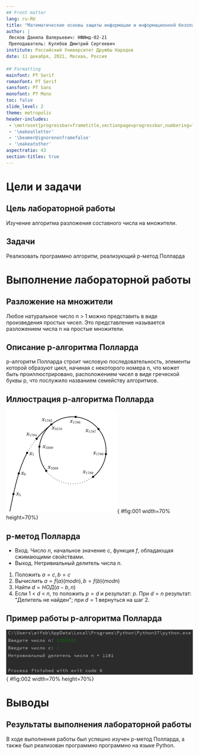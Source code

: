 ```yaml
---
## Front matter
lang: ru-RU
title: "Математические основы защиты информации и информационной безопасности. Лабораторная работа №6. Разложение чисел на множители"
author: |
 Лесков Данила Валерьевич: НФИмд-02-21  
 Преподаватель: Кулябов Дмитрий Сергеевич
institute: Российский Университет Дружбы Народов
date: 11 декабря, 2021, Москва, Россия

## Formatting
mainfont: PT Serif
romanfont: PT Serif
sansfont: PT Sans
monofont: PT Mono
toc: false
slide_level: 2
theme: metropolis
header-includes: 
 - \metroset{progressbar=frametitle,sectionpage=progressbar,numbering=fraction}
 - '\makeatletter'
 - '\beamer@ignorenonframefalse'
 - '\makeatother'
aspectratio: 43
section-titles: true
---
```


# Цели и задачи

## Цель лабораторной работы

Изучение алгоритма разложения составного числа на множители.

## Задачи

Реализовать программно алгоритм, реализующий p-метод Полларда

# Выполнение лабораторной работы

## Разложение на множители

Любое натуральное число n > 1 можно представить в виде произведения простых чисел. Это представление называется разложением числа n на простые множители.

## Описание p-алгоритма Полларда

p-алгоритм Полларда строит числовую последовательность, элементы которой образуют цикл, начиная с некоторого номера n, что может быть проиллюстрировано, расположением чисел в виде греческой буквы p, что послужило названием семейству алгоритмов.

## Иллюстрация p-алгоритма Полларда

![Зацикливание числовой последовательности](image/2.png){ #fig:001 width=70% height=70%}

## p-метод Полларда

* Вход. Число $n$, начальное значение $c$, функция $f$, обладающая сжимающими свойствами.
* Выход. Нетривиальный делитель числа $n$.

1. Положить $a=c, b=c$
2. Вычислить $a=f(a)(mod n), b=f(b)(mod n)$
3. Найти $d=НОД(a-b, n)$
4. Если 1 < $d$ < $n$, то положить $p=d$ и результат: $p$. При $d=n$ результат: "Делитель не найден"; при $d=1$ вернуться на шаг 2.

## Пример работы p-алгоритма Полларда

![Пример работы p-алгоритма Полларда](image/1.png){ #fig:002 width=70% height=70%}

# Выводы

## Результаты выполнения лабораторной работы

В ходе выполнения работы был успешно изучен p-метод Полларда, а также был реализован программно программно на языке Python.
